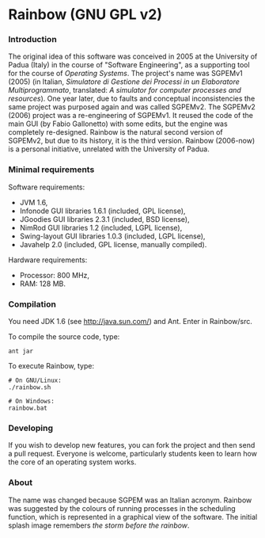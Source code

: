 
# Rainbow (GNU GPL v2)


### Introduction
The original idea of this software was conceived in 2005 at the University of Padua (Italy) in the course of "Software Engineering", as a supporting tool for the course of *Operating Systems*. The project's name was SGPEMv1 (2005) (in Italian, *Simulatore di Gestione dei Processi in un Elaboratore Multiprogrammato*, translated: *A simulator for computer processes and resources*). One year later, due to faults 
and conceptual inconsistencies the same project was purposed again and was called SGPEMv2. The SGPEMv2 (2006) project was a re-engineering of SGPEMv1. It reused the code of the main GUI (by Fabio Gallonetto) with some edits, but the engine was completely re-designed. Rainbow is the natural second version of SGPEMv2, but due to its history, it is the third version. Rainbow (2006-now) is a personal initiative, unrelated with the University of Padua.


### Minimal requirements
Software requirements: 
- JVM 1.6, 
- Infonode GUI libraries 1.6.1 (included, GPL license),
- JGoodies GUI libraries 2.3.1 (included, BSD license),
- NimRod GUI libraries 1.2 (included, LGPL license),
- Swing-layout GUI libraries 1.0.3 (included, LGPL license),
- Javahelp 2.0 (included, GPL license, manually compiled).

Hardware requirements: 
- Processor: 800 MHz, 
- RAM: 128 MB.


### Compilation
You need JDK 1.6 (see http://java.sun.com/) and Ant. Enter in Rainbow/src.

To compile the source code, type:
``` 
ant jar 
```

To execute Rainbow, type:
```
# On GNU/Linux: 
./rainbow.sh
```
```
# On Windows:
rainbow.bat
```

### Developing
If you wish to develop new features, you can fork the project and then send a pull request. Everyone is welcome, particularly students keen to learn how the core of an operating system works.


### About
The name was changed because SGPEM was an Italian acronym. Rainbow was suggested by the colours of 
running processes in the scheduling function, which is represented in a graphical view of the software.
The initial splash image remembers *the storm before the rainbow*.

